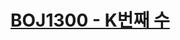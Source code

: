 # [BOJ1300 - K번째 수](https://www.acmicpc.net/problem/1300)
<!--tags: binary search, parametric search-->
